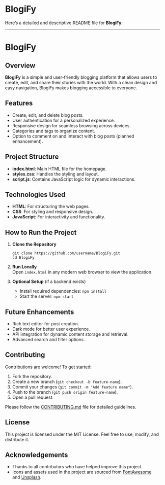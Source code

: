 # BlogiFy
Here’s a detailed and descriptive README file for **BlogiFy**:

---

# BlogiFy

## Overview
**BlogiFy** is a simple and user-friendly blogging platform that allows users to create, edit, and share their stories with the world. With a clean design and easy navigation, BlogiFy makes blogging accessible to everyone.

## Features
- Create, edit, and delete blog posts.
- User authentication for a personalized experience.
- Responsive design for seamless browsing across devices.
- Categories and tags to organize content.
- Option to comment on and interact with blog posts (planned enhancement).

## Project Structure
- **index.html**: Main HTML file for the homepage.
- **styles.css**: Handles the styling and layout.
- **script.js**: Contains JavaScript logic for dynamic interactions.

## Technologies Used
- **HTML**: For structuring the web pages.
- **CSS**: For styling and responsive design.
- **JavaScript**: For interactivity and functionality.

## How to Run the Project
1. **Clone the Repository**  
   ```
   git clone https://github.com/username/BlogiFy.git
   cd BlogiFy
   ```

2. **Run Locally**  
   Open `index.html` in any modern web browser to view the application.

3. **Optional Setup** (if a backend exists)  
   - Install required dependencies: `npm install`  
   - Start the server: `npm start`

## Future Enhancements
- Rich text editor for post creation.
- Dark mode for better user experience.
- API integration for dynamic content storage and retrieval.
- Advanced search and filter options.

## Contributing
Contributions are welcome! To get started:  
1. Fork the repository.  
2. Create a new branch (`git checkout -b feature-name`).  
3. Commit your changes (`git commit -m "Add feature name"`).  
4. Push to the branch (`git push origin feature-name`).  
5. Open a pull request.  

Please follow the [CONTRIBUTING.md](#) file for detailed guidelines.

## License
This project is licensed under the MIT License. Feel free to use, modify, and distribute it.

## Acknowledgements
- Thanks to all contributors who have helped improve this project.
- Icons and assets used in the project are sourced from [FontAwesome](https://fontawesome.com/) and [Unsplash](https://unsplash.com/).
